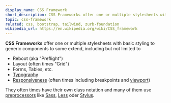 ```yaml
---
display_name: CSS Framework
short_description: CSS Frameworks offer one or multiple stylesheets with basic styling to generic components to some extend, often times have their own class notation and many of them use preprocessors.
topic: css-framework
related: css, bootstrap, tailwind, zurb-foundation
wikipedia_url: https://en.wikipedia.org/wiki/CSS_framework
---
```

**CSS Frameworks** offer one or multiple stylesheets with basic styling to generic components to some extend, including but not limited to
* Reboot (aka "Preflight")
* Layout (often times "Grid")
* Forms, Tables, etc.
* [Typography](https://github.com/topics/typography)
* [Responsiveness](https://github.com/topics/responsive) (often times including breakpoints and [viewport](https://github.com/topics/viewport))

They often times have their own class notation and many of them use [preprocessors](https://github.com/topics/css-preprocessor) like [Sass](https://github.com/topics/sass), [Less](https://github.com/topics/less) oder [Stylus](https://github.com/topics/stylus).
